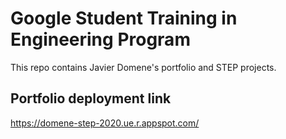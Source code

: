 # Google Student Training in Engineering Program
This repo contains Javier Domene's portfolio and STEP projects.

## Portfolio deployment link
https://domene-step-2020.ue.r.appspot.com/
